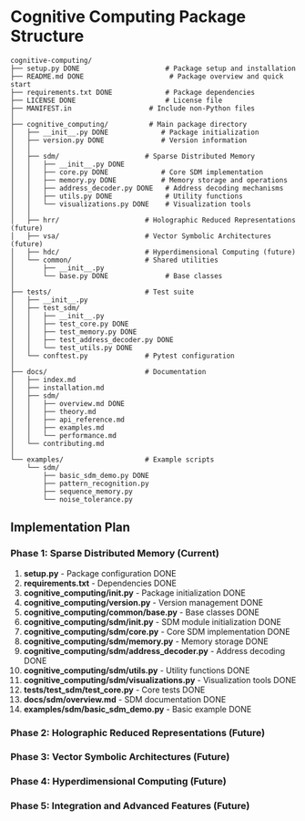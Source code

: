 # Cognitive Computing Package Structure

```
cognitive-computing/
├── setup.py DONE                     # Package setup and installation
├── README.md DONE                     # Package overview and quick start
├── requirements.txt DONE             # Package dependencies
├── LICENSE DONE                      # License file
├── MANIFEST.in                   # Include non-Python files
│
├── cognitive_computing/          # Main package directory
│   ├── __init__.py DONE             # Package initialization
│   ├── version.py DONE              # Version information
│   │
│   ├── sdm/                     # Sparse Distributed Memory
│   │   ├── __init__.py DONE
│   │   ├── core.py DONE             # Core SDM implementation
│   │   ├── memory.py DONE           # Memory storage and operations
│   │   ├── address_decoder.py DONE   # Address decoding mechanisms
│   │   ├── utils.py DONE             # Utility functions
│   │   └── visualizations.py DONE    # Visualization tools
│   │
│   ├── hrr/                     # Holographic Reduced Representations (future)
│   ├── vsa/                     # Vector Symbolic Architectures (future)
│   ├── hdc/                     # Hyperdimensional Computing (future)
│   └── common/                  # Shared utilities
│       ├── __init__.py
│       └── base.py DONE              # Base classes
│
├── tests/                       # Test suite
│   ├── __init__.py
│   ├── test_sdm/
│   │   ├── __init__.py
│   │   ├── test_core.py DONE
│   │   ├── test_memory.py DONE
│   │   ├── test_address_decoder.py DONE
│   │   └── test_utils.py DONE
│   └── conftest.py              # Pytest configuration
│
├── docs/                        # Documentation
│   ├── index.md
│   ├── installation.md
│   ├── sdm/
│   │   ├── overview.md DONE
│   │   ├── theory.md
│   │   ├── api_reference.md
│   │   ├── examples.md
│   │   └── performance.md
│   └── contributing.md
│
└── examples/                    # Example scripts
    └── sdm/
        ├── basic_sdm_demo.py DONE
        ├── pattern_recognition.py
        ├── sequence_memory.py
        └── noise_tolerance.py
```

## Implementation Plan

### Phase 1: Sparse Distributed Memory (Current)
1. **setup.py** - Package configuration DONE
2. **requirements.txt** - Dependencies DONE
3. **cognitive_computing/__init__.py** - Package initialization DONE
4. **cognitive_computing/version.py** - Version management DONE
5. **cognitive_computing/common/base.py** - Base classes DONE
6. **cognitive_computing/sdm/__init__.py** - SDM module initialization DONE
7. **cognitive_computing/sdm/core.py** - Core SDM implementation DONE
8. **cognitive_computing/sdm/memory.py** - Memory storage DONE
9. **cognitive_computing/sdm/address_decoder.py** - Address decoding DONE
10. **cognitive_computing/sdm/utils.py** - Utility functions DONE
11. **cognitive_computing/sdm/visualizations.py** - Visualization tools DONE
12. **tests/test_sdm/test_core.py** - Core tests DONE
13. **docs/sdm/overview.md** - SDM documentation DONE
14. **examples/sdm/basic_sdm_demo.py** - Basic example DONE

### Phase 2: Holographic Reduced Representations (Future)
### Phase 3: Vector Symbolic Architectures (Future)
### Phase 4: Hyperdimensional Computing (Future)
### Phase 5: Integration and Advanced Features (Future)